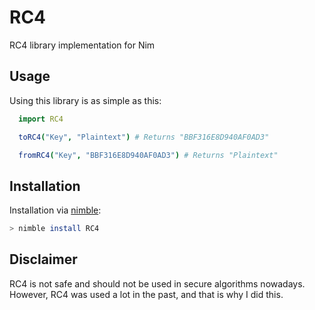 # RC4
RC4 library implementation for Nim

## Usage
Using this library is as simple as this:
```Nim
  import RC4

  toRC4("Key", "Plaintext") # Returns "BBF316E8D940AF0AD3"

  fromRC4("Key", "BBF316E8D940AF0AD3") # Returns "Plaintext"
```

## Installation
Installation via [nimble](https://github.com/nim-lang/nimble/):
```bash
> nimble install RC4
```


## Disclaimer
RC4 is not safe and should not be used in secure algorithms nowadays. However, RC4 was used a lot in the past, and that is why I did this.
